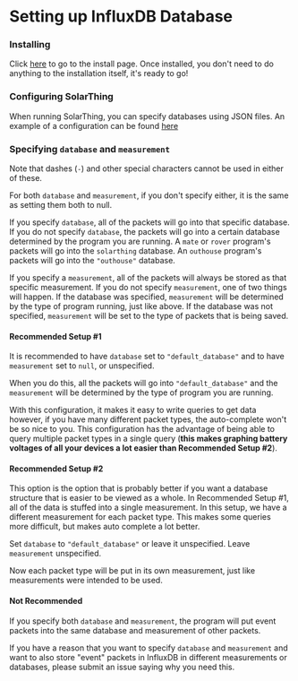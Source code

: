# Setting up InfluxDB Database
### Installing
Click [here](https://docs.influxdata.com/influxdb/v1.7/introduction/installation/) to go to the install page.
Once installed, you don't need to do anything to the installation itself, it's ready to go!

### Configuring SolarThing
When running SolarThing, you can specify databases using JSON files. An example of a configuration can be found [here](../../config_templates/databases/influxdb_template.json)

### Specifying `database` and `measurement`
Note that dashes (`-`) and other special characters cannot be used in either of these.

For both `database` and `measurement`, if you don't specify either, it is the same as setting them both
to null.

If you specify `database`, all of the packets will go into that specific database. If you do not specify
`database`, the packets will go into a certain database determined by the program you are running. A `mate` or `rover` program's
packets will go into the `solarthing` database. An `outhouse` program's packets will go into the `"outhouse"` database.

If you specify a `measurement`, all of the packets will always be stored as that specific measurement. If you
do not specify `measurement`, one of two things will happen. If the database was specified, `measurement` will be determined by
the type of program running, just like above. If the database was not specified, `measurement` will be set to
the type of packets that is being saved.

#### Recommended Setup #1
It is recommended to have `database` set to `"default_database"` and to have `measurement` set to `null`, or unspecified.

When you do this, all the packets will go into `"default_database"` and the `measurement` will be determined by
the type of program you are running.

With this configuration, it makes it easy to write queries to get data however, if you have many different packet types,
the auto-complete won't be so nice to you. This configuration has the advantage of being able to query multiple packet types
in a single query (**this makes graphing battery voltages of all your devices a lot easier than Recommended Setup #2**).

#### Recommended Setup #2
This option is the option that is probably better if you want a database structure that is easier to be
viewed as a whole. In Recommended Setup #1, all of the data is stuffed into a single measurement. In this setup,
we have a different measurement for each packet type. This makes some queries more difficult, but makes auto complete a lot better.

Set `database` to `"default_database"` or leave it unspecified. Leave `measurement` unspecified.

Now each packet type will be put in its own measurement, just like measurements were intended to be used.

#### Not Recommended
If you specify both `database` and `measurement`, the program will put event packets into the same database and measurement of other packets.

If you have a reason that you want to specify `database` and `measurement` and want to also store
"event" packets in InfluxDB in different measurements or databases, please submit an issue saying why you need this.
